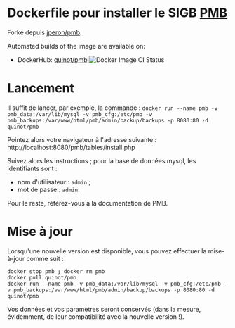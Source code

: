 # Dockerfile pour installer le SIGB [PMB](http://www.sigb.net/)

Forké depuis [jperon/pmb](https://github.com/jperon/pmb).

Automated builds of the image are available on:

- DockerHub: [quinot/pmb](https://hub.docker.com/r/quinot/pmb) ![Docker Image CI Status](https://github.com/quinot/docker-pmb/workflows/Docker%20Image%20CI/badge.svg)

# Lancement

Il suffit de lancer, par exemple, la commande :
`docker run --name pmb -v pmb_data:/var/lib/mysql -v pmb_cfg:/etc/pmb -v pmb_backups:/var/www/html/pmb/admin/backup/backups -p 8080:80 -d quinot/pmb`

Pointez alors votre navigateur à l'adresse suivante :
http://localhost:8080/pmb/tables/install.php

Suivez alors les instructions ; pour la base de données mysql, les identifiants sont :
- nom d'utilisateur : `admin` ;
- mot de passe : `admin`.

Pour le reste, référez-vous à la documentation de PMB.

# Mise à jour

Lorsqu'une nouvelle version est disponible, vous pouvez effectuer la mise-à-jour comme suit :

```
docker stop pmb ; docker rm pmb
docker pull quinot/pmb
docker run --name pmb -v pmb_data:/var/lib/mysql -v pmb_cfg:/etc/pmb -v pmb_backups:/var/www/html/pmb/admin/backup/backups -p 8080:80 -d quinot/pmb
```

Vos données et vos paramètres seront conservés (dans la mesure, évidemment, de leur compatibilité
avec la nouvelle version !).
